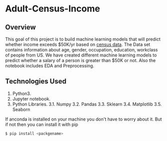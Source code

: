 # Adult-Census-Income

## Overview
This goal of this project is to build machine learning models that will predict whether income exceeds $50K/yr based on [census data](http://archive.ics.uci.edu/ml/datasets/Adult).
The Data set contains information about age, gender, occupation, education, workclass of people from US.
We have created different machine learning models to predict whether a salary of a person is greater than $50K or not. Also the notebook includes EDA and Preprocessing.

## Technologies Used
1.	Python3.
2.	Jupyter notebook.
3.	Python Libraries.
    3.1.     Numpy
    3.2.	Pandas
    3.3.	Sklearn
    3.4.	Matplotlib
    3.5.    Seaborn


If anconda is installed on your machine you don't have to worry about it. But if not then you can install it with pip
```sh
$ pip install <packgename>
```
